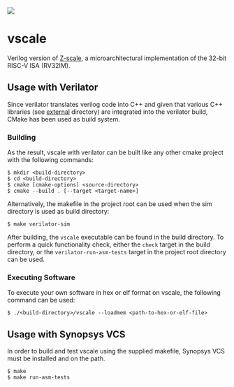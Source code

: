 <img src="http://albert-magyar.github.io/vscale/vscale.svg">

# vscale

Verilog version of [Z-scale](https://github.com/ucb-bar/zscale), a microarchitectural implementation of the 32-bit RISC-V ISA (RV32IM).

## Usage with Verilator

Since verilator translates verilog code into C++ and given that various C++ libraries (see [external](external/README.md) directory) are integrated into the verilator build, CMake has been used as build system.

### Building

As the result, vscale with verilator can be built like any other cmake project with the following commands:

```
$ mkdir <build-directory>
$ cd <build-directory>
$ cmake [cmake-options] <source-directory>
$ cmake --build . [--target <target-name>]
```

Alternatively, the makefile in the project root can be used when the sim directory is used as build directory:

```
$ make verilator-sim
```
After building, the `vscale` executable can be found in the build directory. To perform a quick functionality check, either the `check` target in the build directory, or the `verilator-run-asm-tests` target in the project root directory can be used.

### Executing Software

To execute your own software in hex or elf format on vscale, the following command can be used:

```
$ ./<build-directory>/vscale --loadmem <path-to-hex-or-elf-file>
```

## Usage with Synopsys VCS
In order to build and test vscale using the supplied makefile,
Synopsys VCS must be installed and on the path.

```
$ make
$ make run-asm-tests
```

